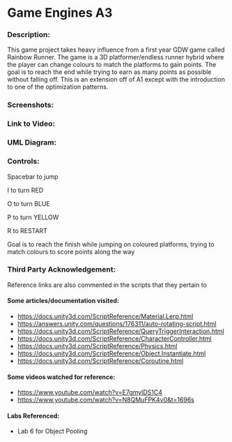 # Game Engines A3

### Description:
This game project takes heavy influence from a first year GDW game called Rainbow Runner. The game is a 3D platformer/endless runner hybrid where the player can change colours to match the platforms to gain points. The goal is to reach the end while trying to earn as many points as possible without falling off. This is an extension off of A1 except with the introduction to one of the optimization patterns.

### Screenshots:

### Link to Video: 

### UML Diagram: 

### Controls:

Spacebar to jump

I to turn RED

O to turn BLUE

P to turn YELLOW

R to RESTART

Goal is to reach the finish while jumping on coloured platforms, trying to match colours to score points along the way

### Third Party Acknowledgement: 
Reference links are also commented in the scripts that they pertain to
#### Some articles/documentation visited:
- https://docs.unity3d.com/ScriptReference/Material.Lerp.html 
- https://answers.unity.com/questions/176311/auto-rotating-script.html 
- https://docs.unity3d.com/ScriptReference/QueryTriggerInteraction.html
- https://docs.unity3d.com/ScriptReference/CharacterController.html 
- https://docs.unity3d.com/ScriptReference/Physics.html
- https://docs.unity3d.com/ScriptReference/Object.Instantiate.html
- https://docs.unity3d.com/ScriptReference/Coroutine.html

#### Some videos watched for reference:
- https://www.youtube.com/watch?v=E7gmylDS1C4
- https://www.youtube.com/watch?v=N8QMuFPK4v0&t=1696s

#### Labs Referenced:
- Lab 6 for Object Pooling
